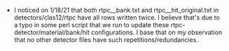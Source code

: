 
* I noticed on 1/18/21 that both rtpc__bank.txt and rtpc__hit_original.txt in detectors/clas12/rtpc have
all rows written twice. I believe that's due to a typo in some perl script that we run to update these
rtpc-detector/material/bank/hit configurations. I base that on my observation that no other detector files
have such repetitions/redundancies.
 
